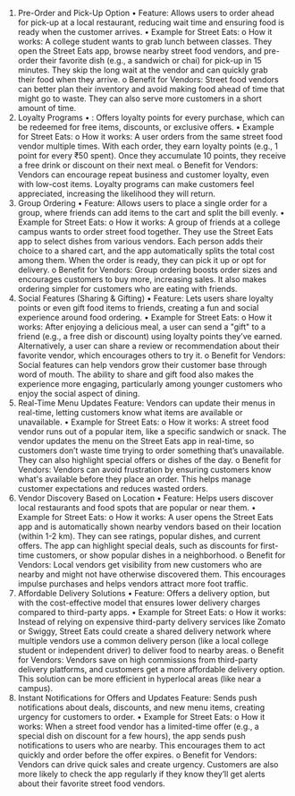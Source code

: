 1. Pre-Order and Pick-Up Option
• Feature: Allows users to order ahead for pick-up at a local restaurant, reducing wait 
time and ensuring food is ready when the customer arrives.
• Example for Street Eats:
o How it works: A college student wants to grab lunch between classes. They 
open the Street Eats app, browse nearby street food vendors, and pre-order 
their favorite dish (e.g., a sandwich or chai) for pick-up in 15 minutes. They 
skip the long wait at the vendor and can quickly grab their food when they
arrive.
o Benefit for Vendors: Street food vendors can better plan their inventory and 
avoid making food ahead of time that might go to waste. They can also serve 
more customers in a short amount of time.
2. Loyalty Programs
• : Offers loyalty points for every purchase, which can be redeemed for free items, 
discounts, or exclusive offers.
• Example for Street Eats:
o How it works: A user orders from the same street food vendor multiple 
times. With each order, they earn loyalty points (e.g., 1 point for every ₹50 
spent). Once they accumulate 10 points, they receive a free drink or discount 
on their next meal.
o Benefit for Vendors: Vendors can encourage repeat business and customer 
loyalty, even with low-cost items. Loyalty programs can make customers feel 
appreciated, increasing the likelihood they will return.
3. Group Ordering
• Feature: Allows users to place a single order for a group, where friends can add 
items to the cart and split the bill evenly.
• Example for Street Eats:
o How it works: A group of friends at a college campus wants to order street 
food together. They use the Street Eats app to select dishes from various 
vendors. Each person adds their choice to a shared cart, and the app 
automatically splits the total cost among them. When the order is ready, 
they can pick it up or opt for delivery.
o Benefit for Vendors: Group ordering boosts order sizes and encourages 
customers to buy more, increasing sales. It also makes ordering simpler for 
customers who are eating with friends.
4. Social Features (Sharing & Gifting)
• Feature: Lets users share loyalty points or even gift food items to friends, creating a 
fun and social experience around food ordering.
• Example for Street Eats:
o How it works: After enjoying a delicious meal, a user can send a "gift" to a 
friend (e.g., a free dish or discount) using loyalty points they’ve earned. 
Alternatively, a user can share a review or recommendation about their 
favorite vendor, which encourages others to try it.
o Benefit for Vendors: Social features can help vendors grow their customer 
base through word of mouth. The ability to share and gift food also makes the 
experience more engaging, particularly among younger customers who enjoy 
the social aspect of dining.
5. Real-Time Menu Updates
Feature: Vendors can update their menus in real-time, letting customers know 
what items are available or unavailable.
• Example for Street Eats:
o How it works: A street food vendor runs out of a popular item, like a specific 
sandwich or snack. The vendor updates the menu on the Street Eats app in 
real-time, so customers don’t waste time trying to order something that’s 
unavailable. They can also highlight special offers or dishes of the day.
o Benefit for Vendors: Vendors can avoid frustration by ensuring customers 
know what's available before they place an order. This helps manage 
customer expectations and reduces wasted orders.
6. Vendor Discovery Based on Location
• Feature: Helps users discover local restaurants and food spots that are popular or 
near them.
• Example for Street Eats:
o How it works: A user opens the Street Eats app and is automatically shown 
nearby vendors based on their location (within 1-2 km). They can see ratings, 
popular dishes, and current offers. The app can highlight special deals, 
such as discounts for first-time customers, or show popular dishes in a 
neighborhood.
o Benefit for Vendors: Local vendors get visibility from new customers who 
are nearby and might not have otherwise discovered them. This encourages 
impulse purchases and helps vendors attract more foot traffic.
7. Affordable Delivery Solutions
• Feature: Offers a delivery option, but with the cost-effective model that ensures 
lower delivery charges compared to third-party apps.
• Example for Street Eats:
o How it works: Instead of relying on expensive third-party delivery services 
like Zomato or Swiggy, Street Eats could create a shared delivery network
where multiple vendors use a common delivery person (like a local college 
student or independent driver) to deliver food to nearby areas.
o Benefit for Vendors: Vendors save on high commissions from third-party 
delivery platforms, and customers get a more affordable delivery option. This 
solution can be more efficient in hyperlocal areas (like near a campus).
8. Instant Notifications for Offers and Updates
Feature: Sends push notifications about deals, discounts, and new menu items, 
creating urgency for customers to order.
• Example for Street Eats:
o How it works: When a street food vendor has a limited-time offer (e.g., a 
special dish on discount for a few hours), the app sends push notifications to 
users who are nearby. This encourages them to act quickly and order before 
the offer expires.
o Benefit for Vendors: Vendors can drive quick sales and create urgency. 
Customers are also more likely to check the app regularly if they know they’ll 
get alerts about their favorite street food vendors.
